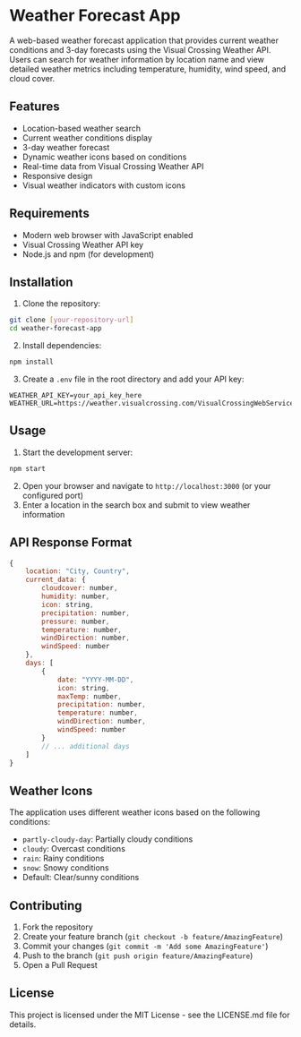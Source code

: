 # Weather Forecast App

A web-based weather forecast application that provides current weather conditions and 3-day forecasts using the Visual Crossing Weather API. Users can search for weather information by location name and view detailed weather metrics including temperature, humidity, wind speed, and cloud cover.

## Features

- Location-based weather search
- Current weather conditions display
- 3-day weather forecast
- Dynamic weather icons based on conditions
- Real-time data from Visual Crossing Weather API
- Responsive design
- Visual weather indicators with custom icons

## Requirements

- Modern web browser with JavaScript enabled
- Visual Crossing Weather API key
- Node.js and npm (for development)

## Installation

1. Clone the repository:

```bash
git clone [your-repository-url]
cd weather-forecast-app
```

2. Install dependencies:

```bash
npm install
```

3. Create a `.env` file in the root directory and add your API key:

```
WEATHER_API_KEY=your_api_key_here
WEATHER_URL=https://weather.visualcrossing.com/VisualCrossingWebServices/rest/services/timeline
```

## Usage

1. Start the development server:

```bash
npm start
```

2. Open your browser and navigate to `http://localhost:3000` (or your configured port)
3. Enter a location in the search box and submit to view weather information

## API Response Format

```javascript
{
    location: "City, Country",
    current_data: {
        cloudcover: number,
        humidity: number,
        icon: string,
        precipitation: number,
        pressure: number,
        temperature: number,
        windDirection: number,
        windSpeed: number
    },
    days: [
        {
            date: "YYYY-MM-DD",
            icon: string,
            maxTemp: number,
            precipitation: number,
            temperature: number,
            windDirection: number,
            windSpeed: number
        }
        // ... additional days
    ]
}
```

## Weather Icons

The application uses different weather icons based on the following conditions:

- `partly-cloudy-day`: Partially cloudy conditions
- `cloudy`: Overcast conditions
- `rain`: Rainy conditions
- `snow`: Snowy conditions
- Default: Clear/sunny conditions

## Contributing

1. Fork the repository
2. Create your feature branch (`git checkout -b feature/AmazingFeature`)
3. Commit your changes (`git commit -m 'Add some AmazingFeature'`)
4. Push to the branch (`git push origin feature/AmazingFeature`)
5. Open a Pull Request

## License

This project is licensed under the MIT License - see the LICENSE.md file for details.
